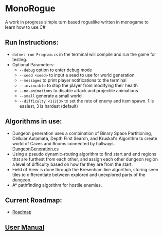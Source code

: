 # MonoRogue
A work in progress simple turn based roguelike written in monogame to learn how to use C#

## Run Instructions:
 - `dotnet run Program.cs` in the terminal will compile and run the game for testing.
 - Optional Parameters:
    - `--debug` option to enter debug mode
    - `--seed <seed>` to input a seed to use for world generation
    - `--messages` to print player notifications to the terminal
    - `--invincible` to stop the player from modifying their health
    - `--no-animations` to disable attack and projectile animations
    - `--small` generate a small world
    - `--difficulty <1|2|3>` to set the rate of enemy and item spawn. 1 is easiest, 3 is hardest (default)

## Algorithms in use:
 - Dungeon generation uses a combination of Binary Space Partitioning, Cellular Automata, Depth First Search, and Kruskal's Algorithm to create world of Caves and Rooms connected by hallways. [DungeonGeneration.cs](World/DungeonGeneration.cs)
 - Using a pseudo dynamic-routing algorithm to find start and end regions that are furthest from each other, and assign each other dungeon region a level of difficulty based on how far they are from the start.
 - Field of View is done through the Bresenham line algorithm, storing seen tiles to differentiate between explored and unexplored parts of the dungeon.
 - A* pathfinding algorithm for hostile enemies.

## Current Roadmap:
 - [Roadmap](Roadmap.md)

## [User Manual](UserManual.md)
